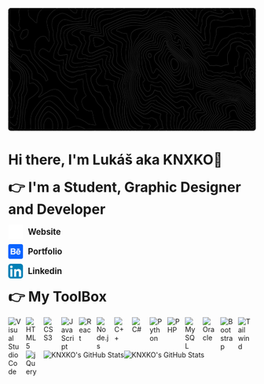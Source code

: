 <img src="./img/banner.jpg" alt="website" width="100%" height="250px" style="border-radius:5px">

# Hi there, I'm Lukáš aka KNXKO👋

<span  style="font-weight:bold;font-size:2em"> 👉 I'm a Student, Graphic Designer and Developer</span>
<br>

<div style="display: flex; align-items: center; margin-bottom: 10px;">
  <img src="./img/browser.svg" alt="website" width="30px" height="30px" style="text-decoration: none; margin-right: 10px;">
  <span style="font-weight: bold; font-size: 1.2em; text-decoration: none;">Website</span>
</div>

<div style="display: flex; align-items: center; margin-bottom: 10px;">
  <img src="./img/behance.svg" alt="behance" width="30px" height="30px" style="text-decoration: none; margin-right: 10px;">
  <span style="font-weight: bold; font-size: 1.2em; text-decoration: none;">Portfolio</span>
</div>

<div style="display: flex; align-items: center;">
  <img src="./img/linkedin.svg" alt="linkedin" width="30px" height="30px" style="text-decoration: none; margin-right: 10px;">
  <span style="font-weight: bold; font-size: 1.2em; text-decoration: none;">Linkedin</span>
</div>
 <br>
<span  style="font-weight:bold;font-size:2em"> 👉 My ToolBox</span>

[<img align="left" alt="Visual Studio Code" width="26px" src="https://cdn.jsdelivr.net/gh/devicons/devicon/icons/vscode/vscode-original.svg" style="padding-right:10px;" />][webdevplaylist]
[<img align="left" alt="HTML5" width="26px" src="https://cdn.jsdelivr.net/gh/devicons/devicon/icons/html5/html5-original.svg" style="padding-right:10px;" />][webdevplaylist]
[<img align="left" alt="CSS3" width="26px" src="https://cdn.jsdelivr.net/gh/devicons/devicon/icons/css3/css3-original.svg" style="padding-right:10px;" />][cssplaylist]
[<img align="left" alt="JavaScript" width="26px" src="https://cdn.jsdelivr.net/gh/devicons/devicon/icons/javascript/javascript-original.svg" style="padding-right:10px;" />][jsplaylist]
[<img align="left" alt="React" width="26px" src="https://cdn.jsdelivr.net/gh/devicons/devicon/icons/react/react-original.svg" style="padding-right:10px;" />][reactplaylist]
[<img align="left" alt="Node.js" width="26px" src="https://cdn.jsdelivr.net/gh/devicons/devicon/icons/nodejs/nodejs-original.svg" style="padding-right:10px;" />][webdevplaylist]

[<img align="left" alt="C++" width="26px" src="https://cdn.jsdelivr.net/gh/devicons/devicon/icons/cplusplus/cplusplus-original.svg" style="padding-right:10px;" />][webdevplaylist]
[<img align="left" alt="C#" width="26px" src="https://cdn.jsdelivr.net/gh/devicons/devicon/icons/csharp/csharp-original.svg" style="padding-right:10px;" />][webdevplaylist]
[<img align="left" alt="Python" width="26px" src="https://cdn.jsdelivr.net/gh/devicons/devicon/icons/python/python-original.svg" style="padding-right:10px;" />][webdevplaylist]
[<img align="left" alt="PHP" width="26px" src="https://cdn.jsdelivr.net/gh/devicons/devicon/icons/php/php-plain.svg" style="padding-right:10px;" />][jsplaylist]
[<img align="left" alt="MySQL" width="26px" src="https://cdn.jsdelivr.net/gh/devicons/devicon/icons/mysql/mysql-original.svg" style="padding-right:10px;" />][webdevplaylist]
[<img align="left" alt="Oracle" width="26px" src="https://cdn.jsdelivr.net/gh/devicons/devicon/icons/oracle/oracle-original.svg" style="padding-right:10px;" />][jsplaylist]

[<img align="left" alt="Bootstrap" width="26px" src="https://cdn.jsdelivr.net/gh/devicons/devicon/icons/bootstrap/bootstrap-original.svg" style="padding-right:10px;" />][cssplaylist]
[<img align="left" alt="Tailwind" width="26px" src="https://cdn.jsdelivr.net/gh/devicons/devicon/icons/tailwindcss/tailwindcss-plain.svg" style="padding-right:10px;" />][cssplaylist]
[<img align="left" alt="jQuery" width="26px" src="https://cdn.jsdelivr.net/gh/devicons/devicon/icons/jquery/jquery-original.svg" style="padding-right:10px;" />][jsplaylist]

[website]: http://lukaslechovic.wz.sk/
[behance]: https://www.behance.net/lukaslechovic
[course]: http://lukaslechovic.wz.sk/
[linkedin]: https://www.linkedin.com/in/lukas-lechovic/
[webdevplaylist]: http://lukaslechovic.wz.sk/
[jsplaylist]: http://lukaslechovic.wz.sk/
[cssplaylist]: http://lukaslechovic.wz.sk/
[reactplaylist]: http://lukaslechovic.wz.sk/

<br />
<br />

 <img align="left" alt="KNXKO's GitHub Stats" src="https://github-readme-stats.vercel.app/api?username=KNXKO&show_icons=true&theme=transparent&border=none&rank_icon=github" />

 <img align="left" alt="KNXKO's GitHub Stats" src="https://github-readme-stats.vercel.app/api/top-langs/?username=KNXKO&layout=compact&theme=transparent&border=none" />
